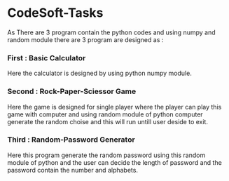# CodeSoft-Tasks
As There are 3 program contain the python codes and using numpy and random module there are 3 program are designed as :
### First : Basic Calculator 
Here the calculator is designed by using python numpy module.
### Second : Rock-Paper-Sciessor Game 
Here the game is designed for single player where the player can play this game with computer and using random module of python computer generate the random choise and this will run untill user deside to exit.
### Third : Random-Password Generator
Here this program generate the random password using this random module of python and the user can decide the length of password and the password contain the number and alphabets.
